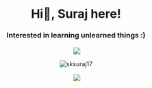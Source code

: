 <h1 align="center">Hi🖤, Suraj here!</h1>
<h3 align="center">Interested in learning unlearned things :)</h3>

<p align="center" >&nbsp;<img align="center" src="https://quotes-github-readme.vercel.app/api?type=horizontal&theme=dark" /></p>

<p align="center"> <img src="https://komarev.com/ghpvc/?username=sksuraj17&label=Profile%20views&color=0e75b6&style=flat" alt="sksuraj17" /> </p>

<p align="center" >&nbsp;<img align="center" src="https://github-readme-stats.vercel.app/api/top-langs?username=sksuraj17&show_icons=true&locale=en&layout=compact"</p>


